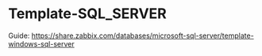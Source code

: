 # Template-SQL_SERVER
Guide: https://share.zabbix.com/databases/microsoft-sql-server/template-windows-sql-server
